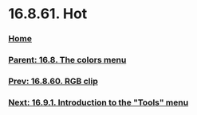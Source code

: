 # 16.8.61. Hot

### [Home](./00-home.md)
### [Parent: 16.8. The colors menu](./16-08-00-the-colors-menu.md)
### [Prev: 16.8.60. RGB clip](./16-08-60-rgb-clip.md)
### [Next: 16.9.1. Introduction to the "Tools" menu](./16-09-01-introduction-to-the-tools-menu.md)
